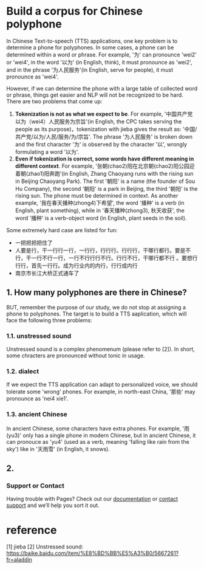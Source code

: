 # Build a corpus for Chinese polyphone 

In Chinese Text-to-speech (TTS) applications, one key problem is to determine a phone for polyphones. In some cases, a phone can be determined within a word or phrase. For example, '为' can pronounce 'wei2' or 'wei4', in the word '以为' (in English, think), it must pronounce as 'wei2', and in the phrase '为人民服务'(in English, serve for people), it must pronounce as 'wei4'.

However, if we can determine the phone with a large table of collected word or phrase, things get easier and NLP will not be recognized to be hard. There are two problems that come up:

1. **Tokenization is not as what we expect to be**. For example, '中国共产党以为（wei4）人民服务为宗旨'(in English, the CPC takes serving the people as its purpose)，tokenization with jieba gives the result as: '中国/共产党/以为/人民/服务/为/宗旨'. The phrase '为人民服务' is broken down and the first character '为' is observed by the character '以', wrongly formulating a word '以为'.
2. **Even if tokenization is correct, some words have different meaning in different context**. For example, '张朝(chao2)阳在北京朝(chao2)阳公园迎着朝(zhao1)阳奔跑'(in English, Zhang Chaoyang runs with the rising sun in Beijing Chaoyang Park). The first '朝阳' is a name (the founder of Sou Hu Company), the second '朝阳' is a park in Beijing, the third '朝阳' is the rising sun. The phone must be determined in context. As another example, '我在春天播种(zhong4)下希望', the word '播种' is a verb (in English, plant something), while in '春天播种(zhong3), 秋天收获', the word '播种' is a verb-object word (in English, plant seeds in the soil).

Some extremely hard case are listed for fun:

- 一把把把把住了
- 人要是行，干一行行一行，一行行，行行行。行行行，干哪行都行。要是不行，干一行不行一行，一行不行行行不行。行行不行，干哪行都不行 。要想行行行，首先一行行。成为行业内的内行，行行成内行
- 南京市长江大桥正式通车了


## 1. How many polyphones are there in Chinese?

BUT, remember the purpose of our study, we do not stop at assigning a phone to polyphones. The target is to build a TTS aaplication, which will face the following three problems:

### 1.1. unstressed sound
Unstressed sound is a complex phenomenum (please refer to [2]). In short, some chracters are pronounced without tonic in usage.

### 1.2. dialect
If we expect the TTS application can adapt to personalized voice, we should tolerate some 'wrong' phones. For example, in north-east China, '那些' may pronounce as 'nei4 xie1'.

### 1.3. ancient Chinese
In ancient Chinese, some characters have extra phones. For example, '雨(yu3)' only has a single phone in modern Chinese, but in ancient Chinese, it can pronouce as 'yu4' (used as a verb, meaning 'falling like rain from the sky') like in '天雨雪' (in English, it snows).

## 2.

### Support or Contact

Having trouble with Pages? Check out our [documentation](https://docs.github.com/categories/github-pages-basics/) or [contact support](https://support.github.com/contact) and we’ll help you sort it out.


# reference
[1] jieba
[2] Unstressed sound: https://baike.baidu.com/item/%E8%BD%BB%E5%A3%B0/5667261?fr=aladdin
